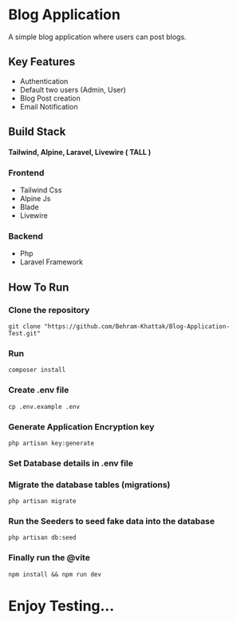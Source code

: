 # Blog Application

A simple blog application where users can post blogs.

## Key Features

- Authentication
- Default two users (Admin, User)
- Blog Post creation
- Email Notification

## Build Stack
#### Tailwind, Alpine, Laravel, Livewire ( TALL )

### Frontend
- Tailwind Css
- Alpine Js
- Blade
- Livewire

### Backend
- Php
- Laravel Framework

## How To Run

### Clone the repository

```git clone "https://github.com/Behram-Khattak/Blog-Application-Test.git"```

### Run

```composer install```

### Create .env file

```cp .env.example .env```

### Generate Application Encryption key

```php artisan key:generate```

### Set Database details in .env file

### Migrate the database tables (migrations)

```php artisan migrate```

### Run the Seeders to seed fake data into the database

```php artisan db:seed```

### Finally run the @vite

```npm install && npm run dev```

# Enjoy Testing...
